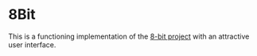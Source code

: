 # 8Bit

This is a functioning implementation of the [8-bit project](https://github.com/rogeriopvl/8bit)
with an attractive user interface.
